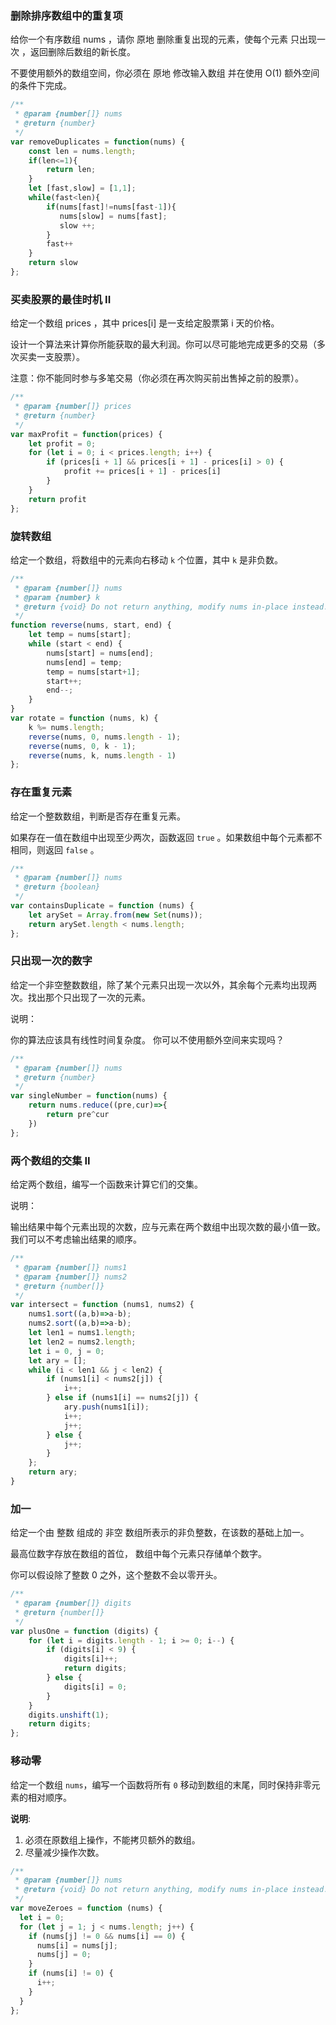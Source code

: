 ### 删除排序数组中的重复项

给你一个有序数组 nums ，请你 原地 删除重复出现的元素，使每个元素 只出现一次 ，返回删除后数组的新长度。

不要使用额外的数组空间，你必须在 原地 修改输入数组 并在使用 O(1) 额外空间的条件下完成。

```javascript
/**
 * @param {number[]} nums
 * @return {number}
 */
var removeDuplicates = function(nums) {
    const len = nums.length;
    if(len<=1){
        return len;
    }
    let [fast,slow] = [1,1];
    while(fast<len){
        if(nums[fast]!=nums[fast-1]){
           nums[slow] = nums[fast];
           slow ++;
        }
        fast++
    }
    return slow
};
```

### 买卖股票的最佳时机 II

给定一个数组 prices ，其中 prices[i] 是一支给定股票第 i 天的价格。

设计一个算法来计算你所能获取的最大利润。你可以尽可能地完成更多的交易（多次买卖一支股票）。

注意：你不能同时参与多笔交易（你必须在再次购买前出售掉之前的股票）。

```javascript
/**
 * @param {number[]} prices
 * @return {number}
 */
var maxProfit = function(prices) {
    let profit = 0;
    for (let i = 0; i < prices.length; i++) {
        if (prices[i + 1] && prices[i + 1] - prices[i] > 0) {
            profit += prices[i + 1] - prices[i]
        }
    }
    return profit
};
```

### 旋转数组

给定一个数组，将数组中的元素向右移动 `k` 个位置，其中 `k` 是非负数。

```javascript
/**
 * @param {number[]} nums
 * @param {number} k
 * @return {void} Do not return anything, modify nums in-place instead.
 */
function reverse(nums, start, end) {
    let temp = nums[start];
    while (start < end) {
        nums[start] = nums[end];
        nums[end] = temp;
        temp = nums[start+1];
        start++;
        end--;
    }
}
var rotate = function (nums, k) {
    k %= nums.length;
    reverse(nums, 0, nums.length - 1);
    reverse(nums, 0, k - 1);
    reverse(nums, k, nums.length - 1)
};
```

### 存在重复元素

给定一个整数数组，判断是否存在重复元素。

如果存在一值在数组中出现至少两次，函数返回 `true` 。如果数组中每个元素都不相同，则返回 `false` 。

```javascript
/**
 * @param {number[]} nums
 * @return {boolean}
 */
var containsDuplicate = function (nums) {
    let arySet = Array.from(new Set(nums));
    return arySet.length < nums.length;
};
```

### 只出现一次的数字

给定一个非空整数数组，除了某个元素只出现一次以外，其余每个元素均出现两次。找出那个只出现了一次的元素。

说明：

你的算法应该具有线性时间复杂度。 你可以不使用额外空间来实现吗？

```javascript
/**
 * @param {number[]} nums
 * @return {number}
 */
var singleNumber = function(nums) {
    return nums.reduce((pre,cur)=>{
        return pre^cur
    })
};
```

### 两个数组的交集 II

给定两个数组，编写一个函数来计算它们的交集。

说明：

输出结果中每个元素出现的次数，应与元素在两个数组中出现次数的最小值一致。
我们可以不考虑输出结果的顺序。

```javascript
/**
 * @param {number[]} nums1
 * @param {number[]} nums2
 * @return {number[]}
 */
var intersect = function (nums1, nums2) {
    nums1.sort((a,b)=>a-b);
    nums2.sort((a,b)=>a-b);
    let len1 = nums1.length;
    let len2 = nums2.length;
    let i = 0, j = 0;
    let ary = [];
    while (i < len1 && j < len2) {
        if (nums1[i] < nums2[j]) {
            i++;
        } else if (nums1[i] == nums2[j]) {
            ary.push(nums1[i]);
            i++;
            j++;
        } else {
            j++;
        }
    };
    return ary;
}
```

### 加一

给定一个由 整数 组成的 非空 数组所表示的非负整数，在该数的基础上加一。

最高位数字存放在数组的首位， 数组中每个元素只存储单个数字。

你可以假设除了整数 0 之外，这个整数不会以零开头。

```javascript
/**
 * @param {number[]} digits
 * @return {number[]}
 */
var plusOne = function (digits) {
    for (let i = digits.length - 1; i >= 0; i--) {
        if (digits[i] < 9) {
            digits[i]++;
            return digits;
        } else {
            digits[i] = 0;
        }
    }
    digits.unshift(1);
    return digits;
};
```

### 移动零

给定一个数组 `nums`，编写一个函数将所有 `0` 移动到数组的末尾，同时保持非零元素的相对顺序。

**说明**:

1. 必须在原数组上操作，不能拷贝额外的数组。
2. 尽量减少操作次数。

```javascript
/**
 * @param {number[]} nums
 * @return {void} Do not return anything, modify nums in-place instead.
 */
var moveZeroes = function (nums) {
  let i = 0;
  for (let j = 1; j < nums.length; j++) {
    if (nums[j] != 0 && nums[i] == 0) {
      nums[i] = nums[j];
      nums[j] = 0;
    }
    if (nums[i] != 0) {
      i++;
    }
  }
};
```

